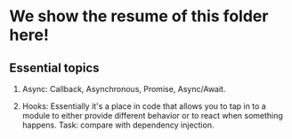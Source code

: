 # We show the resume of this folder here!

## Essential topics

1. Async: Callback, Asynchronous, Promise, Async/Await.

2. Hooks: Essentially it's a place in code that allows you to tap in to a module to either provide different behavior or to react when something happens. Task: compare with dependency injection.